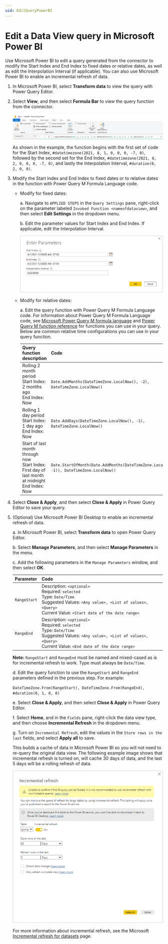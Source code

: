```yaml
---
uid: EditQueryPowerBI
---
```


# Edit a Data View query in Microsoft Power BI

Use Microsoft Power BI to edit a query generated from the connector to modify the Start Index and End Index to fixed dates or relative dates, as well as edit the Interpolation Interval (if applicable). You can also use Microsoft Power BI to enable an incremental refresh of data.

1. In Microsoft Power BI, select **Transform data** to view the query with Power Query Editor.

1. Select **View**, and then select **Formula Bar** to view the query function from the connector.

   ![Transform data](../images/mspowerbi-function.png)
    
   As shown in the example, the function begins with the first set of code for the Start Index, `#datetimezone(2021, 8, 1, 0, 0, 0, -7, 0)`, followed by the second set for the End Index, `#datetimezone(2021, 8, 2, 0, 0, 0, -7, 0)`, and lastly the Interpolation Interval, `#duration(0, 2, 0, 0)`.

1. Modify the Start Index and End Index to fixed dates or to relative dates in the function with Power Query M Formula Language code.

   - Modify for fixed dates:
    
     a. Navigate to `APPLIED STEPS` in the `Query Settings` pane, right-click on the parameter labeled `Invoked Function <nameofdataview>`, and then select **Edit Settings** in the dropdown menu.
        
     b. Edit the parameter values for Start Index and End Index. If applicable, edit the Interpolation Interval.
        
     ![Enter Parameters](../images/mspowerbi-enter-parameters.png)

   - Modify for relative dates:
    
     a. Edit the query function with Power Query M Formula Language code. For information about Power Query M Formula Language code, see [Microsoft Power Query M formula language](https://docs.microsoft.com/en-us/powerquery-m/) and [Power Query M function reference](https://docs.microsoft.com/en-us/powerquery-m/power-query-m-function-reference) for functions you can use in your query. Below are common relative time configurations you can use in your query function.

     | Query function description                                                      | Code                          |
     |---------------------------------------------------------------------------------|-------------------------------|
     | Rolling 2 month period<br>Start Index: 2 months ago<br>End Index: Now | `Date.AddMonths(DateTimeZone.LocalNow(), -2), DateTimeZone.LocalNow()` |
     | Rolling 1 day period<br>Start Index: 1 day ago<br>End Index: Now | `Date.AddDays(DateTimeZone.LocalNow(), -1), DateTimeZone.LocalNow()` |
     | Start of last month through now<br>Start Index: First day of last month at midnight<br>End Index: Now | `Date.StartOfMonth(Date.AddMonths(DateTimeZone.LocalNow(), -1)), DateTimeZone.LocalNow()` |

1. Select **Close & Apply**, and then select **Close & Apply** in Power Query Editor to save your query.

1. (Optional) Use Microsoft Power BI Desktop to enable an incremental refresh of data.

   a. In Microsoft Power BI, select **Transform data** to open Power Query Editor.
     
   b. Select **Manage Parameters**, and then select **Manage Parameters** in the menu.
     
   c. Add the following parameters in the `Manage Parameters` window, and then select **OK**.
     
      | Parameter              | Code                          |
      |---------------------|-------------------------------|
      | `RangeStart` | Description: `<optional>`<br> Required: `selected`<br> Type: `Date/Time`<br> Suggested Values: `<Any value>, <List of values>, <Query>`<br> Current Value: `<Start date of the date range>` |
      | `RangeEnd` | Description: `<optional>`<br> Required: `selected`<br> Type: `Date/Time`<br> Suggested Values: `<Any value>, <List of values>, <Query>`<br> Current Value: `<End date of the date range>` |
     
      **Note:** `RangeStart` and `RangeEnd` must be named and mixed-cased as is for incremental refresh to work. Type must always be `Date/Time`.

   d. Edit the query function to use the `RangeStart` and `RangeEnd` parameters defined in the previous step. For example:
     
      `DateTimeZone.From(RangeStart), DateTimeZone.From(RangeEnd), #duration(0, 1, 0, 0)`
     
   e. Select **Close & Apply**, and then select **Close & Apply** in Power Query Editor.
     
   f. Select **Home**, and in the `Fields` pane, right-click the data view type, and then choose **Incremental Refresh** in the dropdown menu.
     
   g. Turn on `Incremental Refresh`, edit the values in the `Store rows in the last` fields, and select **Apply all** to save.

      This builds a cache of data in Microsoft Power BI so you will not need to re-query the original data view. The following example image shows that incremental refresh is turned on, will cache 30 days of data, and the last 5 days will be a rolling refresh of data.
        
      ![Transform data](../images/mspowerbi-incremental-refresh.png)

    For more information about incremental refresh, see the Microsoft [Incremental refresh for datasets](https://docs.microsoft.com/en-us/power-bi/connect-data/incremental-refresh-overview) page.
